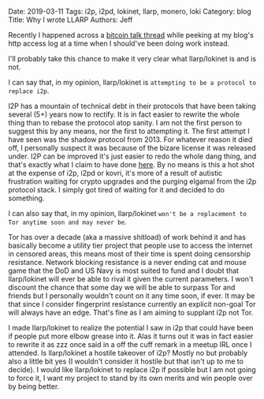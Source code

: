 Date: 2019-03-11
Tags: i2p, i2pd, lokinet, llarp, monero, loki
Category: blog
Title: Why I wrote LLARP
Authors: Jeff


Recently I happened across a [bitcoin talk thread](https://bitcointalk.org/index.php?topic=753252.msg49713342#msg49713342) while peeking at my blog's http access log at a time when I should've been doing work instead.

I'll probably take this chance to make it very clear what llarp/lokinet is and is not.

I can say that, in my opinion, llarp/lokinet is `attempting to be a protocol to replace i2p`.

I2P has a mountain of technical debt in their protocols that have been taking several (5+) years now to rectify. It is in fact easier to rewrite the whole thing than to rebase the protocol atop sanity. I am not the first person to suggest this by any means, nor the first to attempting it. The first attempt I have seen was the shadow protocol from 2013. For whatever reason it died off, I personally suspect it was because of the bizare license it was released under. I2P can be improved it's just easier to redo the whole dang thing, and that's exactly what I claim to have done [here](https://github.com/loki-project/loki-network). By no means is this a hot shot at the expense of i2p, i2pd or kovri, it's more of a result of autistic frustration waiting for crypto upgrades and the purging elgamal from the i2p protocol stack. I simply got tired of waiting for it and decided to do something.

I can also say that, in my opinion, llarp/lokinet `won't be a replacement to Tor anytime soon and may never be`. 

Tor has over a decade (aka a massive shitload) of work behind it and has basically become a utility tier project that people use to access the internet in censored areas, this means most of their time is spent doing censorship resistance. Network blocking resistance is a never ending cat and mouse game that the DoD and US Navy is most suited to fund and I doubt that llarp/lokinet will ever be able to rival it given the current parameters. I won't discount the chance that some day we will be able to surpass Tor and friends but I personally wouldn't count on it any time soon, if ever. It may be that since I consider fingerprint resistance currently an explicit non-goal Tor will always have an edge. That's fine as I am aiming to supplant i2p not Tor. 

I made llarp/lokinet to realize the potential I saw in i2p that could have been if people put more elbow grease into it. Alas it turns out it was in fact easier to rewrite it as zzz once said in a off the cuff remark in a meetup IRL once I attended. Is llarp/lokinet a hostile takeover of i2p? Mostly no but probably also a little bit yes (I wouldn't consider it hostile but that isn't up to me to decide). I would like llarp/lokinet to replace i2p if possible but I am not going to force it, I want my project to stand by its own merits and win people over by being better.
